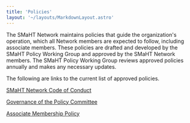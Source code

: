 ```yaml
---
title: 'Policies'
layout: '~/layouts/MarkdownLayout.astro'
---
```


The SMaHT Network maintains policies that guide the organization's operation, which all Network members are expected to follow, including associate members.  These policies are drafted and developed by the SMaHT Policy Working Group and approved by the SMaHT Network members. The SMaHT Policy Working Group reviews approved policies annually and makes any necessary updates.

The following are links to the current list of approved policies.

[SMaHT Network Code of Conduct](/code-of-conduct)

[Governance of the Policy Committee](/policy-working-group-governance)

[Associate Membership Policy](/associate-membership)
